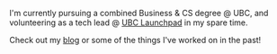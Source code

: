 I'm currently pursuing a combined Business & CS degree @ UBC, and volunteering as a tech lead @ [UBC Launchpad](https://ubclaunchpad.com/) in my spare time.

Check out my [blog](./blog) or some of the things I've worked on in the past!
